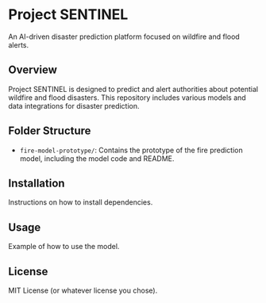 # Project SENTINEL
An AI-driven disaster prediction platform focused on wildfire and flood alerts.

## Overview
Project SENTINEL is designed to predict and alert authorities about potential wildfire and flood disasters. This repository includes various models and data integrations for disaster prediction.

## Folder Structure
- `fire-model-prototype/`: Contains the prototype of the fire prediction model, including the model code and README.

## Installation
Instructions on how to install dependencies.

## Usage
Example of how to use the model.

## License
MIT License (or whatever license you chose).
